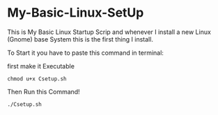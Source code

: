 # My-Basic-Linux-SetUp
This is My Basic Linux Startup Scrip and whenever I install a new Linux (Gnome) base System this is the first thing I install.

To Start it you have to paste this command in terminal:

first make it Executable
```
chmod u+x Csetup.sh
```
Then Run this Command!

```
./Csetup.sh
```
